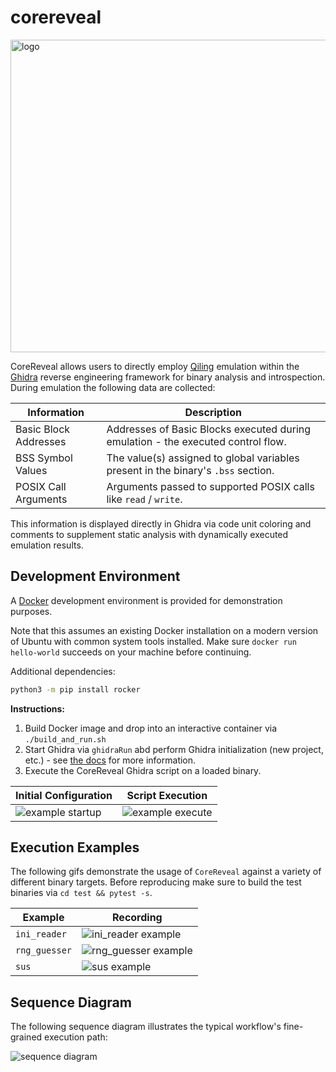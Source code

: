 # corereveal

<img src="docs/CoreReveal.svg" alt="logo" width="750" height="500">

CoreReveal allows users to directly employ [Qiling](https://qiling.io/) emulation within the [Ghidra](https://ghidra-sre.org/) reverse engineering framework for binary analysis and introspection. During emulation the following data are collected:

Information | Description
--- | ---
Basic Block Addresses | Addresses of Basic Blocks executed during emulation - the executed control flow.
BSS Symbol Values | The value(s) assigned to global variables present in the binary's `.bss` section.
POSIX Call Arguments | Arguments passed to supported POSIX calls like `read` / `write`.

This information is displayed directly in Ghidra via code unit coloring and comments to supplement static analysis with dynamically executed emulation results.

## Development Environment

A [Docker](https://www.docker.com/) development environment is provided for demonstration purposes.

Note that this assumes an existing Docker installation on a modern version of Ubuntu with common system tools installed. Make sure `docker run hello-world` succeeds on your machine before continuing.

Additional dependencies:

```bash
python3 -m pip install rocker
```

**Instructions:**
1. Build Docker image and drop into an interactive container via `./build_and_run.sh`
2. Start Ghidra via `ghidraRun` abd perform Ghidra initialization (new project, etc.) - see [the docs](https://ghidra-sre.org/) for more information.
3. Execute the CoreReveal Ghidra script on a loaded binary.

Initial Configuration | Script Execution
--- | ---
![example startup](docs/container-startup.gif) | ![example execute](docs/running-corereveal.gif)


## Execution Examples

The following gifs demonstrate the usage of `CoreReveal` against a variety of different binary targets. Before reproducing make sure to build the test binaries via `cd test && pytest -s`.

Example | Recording
--- | ---
`ini_reader` | ![ini_reader example](docs/example-ini-reader.gif)
`rng_guesser` | ![rng_guesser example](docs/example-rng-guesser.gif)
`sus` | ![sus example](docs/example-sus.gif)

## Sequence Diagram

The following sequence diagram illustrates the typical workflow's fine-grained execution path:

![sequence diagram](docs/uml/sequence.png)

